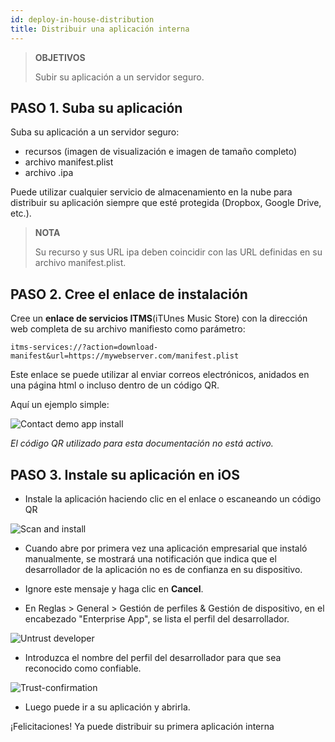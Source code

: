 ```yaml
---
id: deploy-in-house-distribution
title: Distribuir una aplicación interna
---
```


> **OBJETIVOS**
> 
> Subir su aplicación a un servidor seguro.


## PASO 1. Suba su aplicación

Suba su aplicación a un servidor seguro:

* recursos (imagen de visualización e imagen de tamaño completo)
* archivo manifest.plist
* archivo .ipa

Puede utilizar cualquier servicio de almacenamiento en la nube para distribuir su aplicación siempre que esté protegida (Dropbox, Google Drive, etc.).

> **NOTA**
> 
> Su recurso y sus URL ipa deben coincidir con las URL definidas en su archivo manifest.plist.


## PASO 2. Cree el enlace de instalación

Cree un **enlace de servicios ITMS**(iTUnes Music Store) con la dirección web completa de su archivo manifiesto como parámetro:

```
itms-services://?action=download-manifest&url=https://mywebserver.com/manifest.plist

```

Este enlace se puede utilizar al enviar correos electrónicos, anidados en una página html o incluso dentro de un código QR.

Aquí un ejemplo simple:

![Contact demo app install](assets/en/deploy-in-house/Contact-demo-app-install.png)

*El código QR utilizado para esta documentación no está activo.*

## PASO 3. Instale su aplicación en iOS

* Instale la aplicación haciendo clic en el enlace o escaneando un código QR

![Scan and install](assets/en/deploy-in-house/Scan-and-install.png)

* Cuando abre por primera vez una aplicación empresarial que instaló manualmente, se mostrará una notificación que indica que el desarrollador de la aplicación no es de confianza en su dispositivo.

* Ignore este mensaje y haga clic en **Cancel**.

* En Reglas > General > Gestión de perfiles & Gestión de dispositivo, en el encabezado "Enterprise App", se lista el perfil del desarrollador.

![Untrust developer](assets/en/deploy-in-house/Untrust-developer.png)

* Introduzca el nombre del perfil del desarrollador para que sea reconocido como confiable.

![Trust-confirmation](assets/en/deploy-in-house/Trust-confirmation.png)

* Luego puede ir a su aplicación y abrirla.

¡Felicitaciones! Ya puede distribuir su primera aplicación interna
